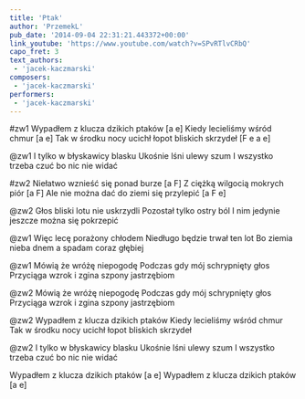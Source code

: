 ```yaml
---
title: 'Ptak'
author: 'PrzemekL'
pub_date: '2014-09-04 22:31:21.443372+00:00'
link_youtube: 'https://www.youtube.com/watch?v=SPvRTlvCRbQ'
capo_fret: 3
text_authors:
 - 'jacek-kaczmarski'
composers:
 - 'jacek-kaczmarski'
performers:
 - 'jacek-kaczmarski'
---
```


#zw1
Wypadłem z klucza dzikich ptaków [a e]
Kiedy lecieliśmy wśród chmur [a e]
Tak w środku nocy ucichł łopot bliskich skrzydeł [F e a e]

@zw1
I tylko w błyskawicy blasku
Ukośnie lśni ulewy szum
I wszystko trzeba czuć bo nic nie widać

#zw2
Niełatwo wznieść się ponad burze [a F]
Z ciężką wilgocią mokrych piór [a F]
Ale nie można dać do ziemi się przylepić [a F e]

@zw2
Głos bliski lotu nie uskrzydli
Pozostał tylko ostry ból
I nim jedynie jeszcze można się pokrzepić

@zw1
Więc lecę porażony chłodem
Niedługo będzie trwał ten lot
Bo ziemia nieba dnem a spadam coraz głębiej

@zw1
Mówią że wróżę niepogodę
Podczas gdy mój schrypnięty głos
Przyciąga wzrok i zgina szpony jastrzębiom

@zw2
Mówią że wróżę niepogodę
Podczas gdy mój schrypnięty głos
Przyciąga wzrok i zgina szpony jastrzębiom

@zw2
Wypadłem z klucza dzikich ptaków
Kiedy lecieliśmy wśród chmur
Tak w środku nocy ucichł łopot bliskich skrzydeł

@zw2
I tylko w błyskawicy blasku
Ukośnie lśni ulewy szum
I wszystko trzeba czuć bo nic nie widać

Wypadłem z klucza dzikich ptaków [a e]
Wypadłem z klucza dzikich ptaków [a e]